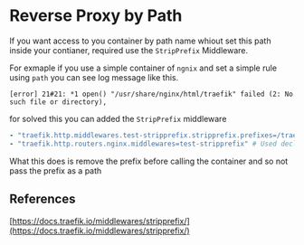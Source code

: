 # Reverse Proxy by Path

If you want access to you container by path name whiout set this path inside your contianer, required use the `StripPrefix` Middleware.

For exmaple if you use a simple container of `ngnix` and set a simple rule using `path` you can see log message like this.

```text
[error] 21#21: *1 open() "/usr/share/nginx/html/traefik" failed (2: No such file or directory),
```

for solved this you can added the `StripPrefix` middleware

```yaml
- "traefik.http.middlewares.test-stripprefix.stripprefix.prefixes=/traefik" # Path to remove
- "traefik.http.routers.nginx.middlewares=test-stripprefix" # Used declared middleware
```

What this does is remove the prefix before calling the container and so not pass the prefix as a path


## References

[https://docs.traefik.io/middlewares/stripprefix/](https://docs.traefik.io/middlewares/stripprefix/)